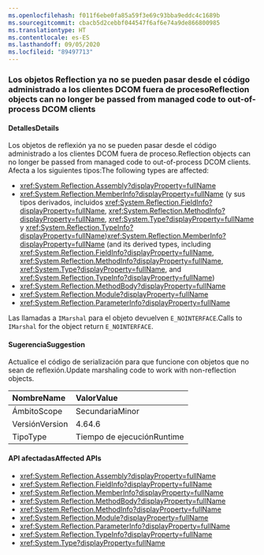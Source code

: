 ```yaml
---
ms.openlocfilehash: f011f6ebe0fa85a59f3e69c93bba9eddc4c1689b
ms.sourcegitcommit: cbacb5d2cebbf044547f6af6e74a9de866800985
ms.translationtype: HT
ms.contentlocale: es-ES
ms.lasthandoff: 09/05/2020
ms.locfileid: "89497713"
---
```

### <a name="reflection-objects-can-no-longer-be-passed-from-managed-code-to-out-of-process-dcom-clients"></a><span data-ttu-id="9cf9e-101">Los objetos Reflection ya no se pueden pasar desde el código administrado a los clientes DCOM fuera de proceso</span><span class="sxs-lookup"><span data-stu-id="9cf9e-101">Reflection objects can no longer be passed from managed code to out-of-process DCOM clients</span></span>

#### <a name="details"></a><span data-ttu-id="9cf9e-102">Detalles</span><span class="sxs-lookup"><span data-stu-id="9cf9e-102">Details</span></span>

<span data-ttu-id="9cf9e-103">Los objetos de reflexión ya no se pueden pasar desde el código administrado a los clientes DCOM fuera de proceso.</span><span class="sxs-lookup"><span data-stu-id="9cf9e-103">Reflection objects can no longer be passed from managed code to out-of-process DCOM clients.</span></span> <span data-ttu-id="9cf9e-104">Afecta a los siguientes tipos:</span><span class="sxs-lookup"><span data-stu-id="9cf9e-104">The following types are affected:</span></span>

- <xref:System.Reflection.Assembly?displayProperty=fullName>
- <span data-ttu-id="9cf9e-105"><xref:System.Reflection.MemberInfo?displayProperty=fullName> (y sus tipos derivados, incluidos <xref:System.Reflection.FieldInfo?displayProperty=fullName>, <xref:System.Reflection.MethodInfo?displayProperty=fullName>, <xref:System.Type?displayProperty=fullName> y <xref:System.Reflection.TypeInfo?displayProperty=fullName>)</span><span class="sxs-lookup"><span data-stu-id="9cf9e-105"><xref:System.Reflection.MemberInfo?displayProperty=fullName> (and its derived types, including <xref:System.Reflection.FieldInfo?displayProperty=fullName>, <xref:System.Reflection.MethodInfo?displayProperty=fullName>, <xref:System.Type?displayProperty=fullName>, and <xref:System.Reflection.TypeInfo?displayProperty=fullName>)</span></span>
- <xref:System.Reflection.MethodBody?displayProperty=fullName>
- <xref:System.Reflection.Module?displayProperty=fullName>
- <xref:System.Reflection.ParameterInfo?displayProperty=fullName>

<span data-ttu-id="9cf9e-106">Las llamadas a <code>IMarshal</code> para el objeto devuelven <code>E_NOINTERFACE</code>.</span><span class="sxs-lookup"><span data-stu-id="9cf9e-106">Calls to <code>IMarshal</code> for the object return <code>E_NOINTERFACE</code>.</span></span>

#### <a name="suggestion"></a><span data-ttu-id="9cf9e-107">Sugerencia</span><span class="sxs-lookup"><span data-stu-id="9cf9e-107">Suggestion</span></span>

<span data-ttu-id="9cf9e-108">Actualice el código de serialización para que funcione con objetos que no sean de reflexión.</span><span class="sxs-lookup"><span data-stu-id="9cf9e-108">Update marshaling code to work with non-reflection objects.</span></span>

| <span data-ttu-id="9cf9e-109">Nombre</span><span class="sxs-lookup"><span data-stu-id="9cf9e-109">Name</span></span>    | <span data-ttu-id="9cf9e-110">Valor</span><span class="sxs-lookup"><span data-stu-id="9cf9e-110">Value</span></span>       |
|:--------|:------------|
| <span data-ttu-id="9cf9e-111">Ámbito</span><span class="sxs-lookup"><span data-stu-id="9cf9e-111">Scope</span></span>   |<span data-ttu-id="9cf9e-112">Secundaria</span><span class="sxs-lookup"><span data-stu-id="9cf9e-112">Minor</span></span>|
|<span data-ttu-id="9cf9e-113">Versión</span><span class="sxs-lookup"><span data-stu-id="9cf9e-113">Version</span></span>|<span data-ttu-id="9cf9e-114">4.6</span><span class="sxs-lookup"><span data-stu-id="9cf9e-114">4.6</span></span>|
|<span data-ttu-id="9cf9e-115">Tipo</span><span class="sxs-lookup"><span data-stu-id="9cf9e-115">Type</span></span>|<span data-ttu-id="9cf9e-116">Tiempo de ejecución</span><span class="sxs-lookup"><span data-stu-id="9cf9e-116">Runtime</span></span>|

#### <a name="affected-apis"></a><span data-ttu-id="9cf9e-117">API afectadas</span><span class="sxs-lookup"><span data-stu-id="9cf9e-117">Affected APIs</span></span>

- <xref:System.Reflection.Assembly?displayProperty=fullName>
- <xref:System.Reflection.FieldInfo?displayProperty=fullName>
- <xref:System.Reflection.MemberInfo?displayProperty=fullName>
- <xref:System.Reflection.MethodBody?displayProperty=fullName>
- <xref:System.Reflection.MethodInfo?displayProperty=fullName>
- <xref:System.Reflection.Module?displayProperty=fullName>
- <xref:System.Reflection.ParameterInfo?displayProperty=fullName>
- <xref:System.Reflection.TypeInfo?displayProperty=fullName>
- <xref:System.Type?displayProperty=fullName>

<!--

#### Affected APIs

- `T:System.Reflection.Assembly`
- `T:System.Reflection.FieldInfo`
- `T:System.Reflection.MemberInfo`
- `T:System.Reflection.MethodBody`
- `T:System.Reflection.MethodInfo`
- `T:System.Reflection.Module`
- `T:System.Reflection.ParameterInfo`
- `T:System.Reflection.TypeInfo`
- `T:System.Type`

-->

